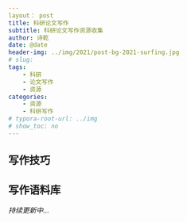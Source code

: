 ```yaml
---
layout： post
title: 科研论文写作
subtitle: 科研论文写作资源收集
author: 诗乾
date: @date
header-img: ../img/2021/post-bg-2021-surfing.jpg
# slug: 
tags:
    - 科研
    - 论文写作
    - 资源
categories:
    - 资源
    - 科研写作
# typora-root-url: ../img
# show_toc: no
---
```


## 写作技巧

## 写作语料库



*持续更新中...*

